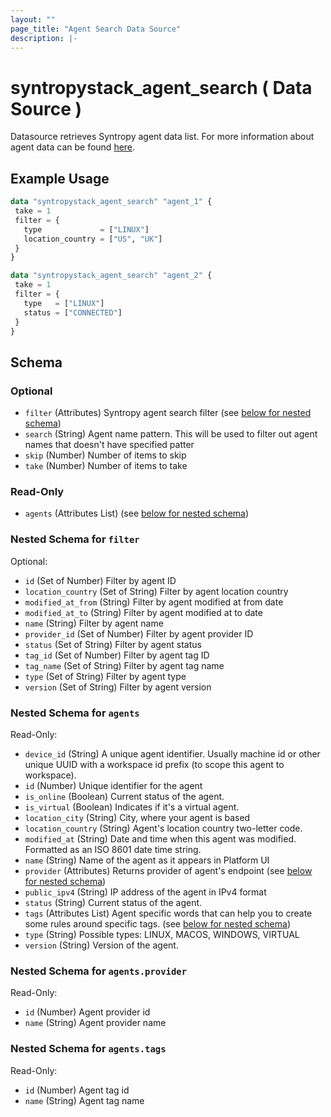 ```yaml
---
layout: ""
page_title: "Agent Search Data Source"
description: |-
---
```


# syntropystack_agent_search ( Data Source )

Datasource retrieves Syntropy agent data list. For more information about agent data can be found [here](https://docs.syntropystack.com/reference/agent-object).

## Example Usage
 ```terraform
data "syntropystack_agent_search" "agent_1" {
  take = 1
  filter = {
    type             = ["LINUX"]
    location_country = ["US", "UK"]
  }
}

data "syntropystack_agent_search" "agent_2" {
  take = 1
  filter = {
    type   = ["LINUX"]
    status = ["CONNECTED"]
  }
}
```

 <!-- schema generated by tfplugindocs -->
## Schema

### Optional

- `filter` (Attributes) Syntropy agent search filter (see [below for nested schema](#nestedatt--filter))
- `search` (String) Agent name pattern. This will be used to filter out agent names that doesn't have specified patter
- `skip` (Number) Number of items to skip
- `take` (Number) Number of items to take

### Read-Only

- `agents` (Attributes List) (see [below for nested schema](#nestedatt--agents))

<a id="nestedatt--filter"></a>
### Nested Schema for `filter`

Optional:

- `id` (Set of Number) Filter by agent ID
- `location_country` (Set of String) Filter by agent location country
- `modified_at_from` (String) Filter by agent modified at from date
- `modified_at_to` (String) Filter by agent modified at to date
- `name` (String) Filter by agent name
- `provider_id` (Set of Number) Filter by agent provider ID
- `status` (Set of String) Filter by agent status
- `tag_id` (Set of Number) Filter by agent tag ID
- `tag_name` (Set of String) Filter by agent tag name
- `type` (Set of String) Filter by agent type
- `version` (Set of String) Filter by agent version


<a id="nestedatt--agents"></a>
### Nested Schema for `agents`

Read-Only:

- `device_id` (String) A unique agent identifier. Usually machine id or other unique UUID with a workspace id prefix (to scope this agent to workspace).
- `id` (Number) Unique identifier for the agent
- `is_online` (Boolean) Current status of the agent.
- `is_virtual` (Boolean) Indicates if it's a virtual agent.
- `location_city` (String) City, where your agent is based
- `location_country` (String) Agent's location country two-letter code.
- `modified_at` (String) Date and time when this agent was modified. Formatted as an ISO 8601 date time string.
- `name` (String) Name of the agent as it appears in Platform UI
- `provider` (Attributes) Returns provider of agent's endpoint (see [below for nested schema](#nestedatt--agents--provider))
- `public_ipv4` (String) IP address of the agent in IPv4 format
- `status` (String) Current status of the agent.
- `tags` (Attributes List) Agent specific words that can help you to create some rules around specific tags. (see [below for nested schema](#nestedatt--agents--tags))
- `type` (String) Possible types: LINUX, MACOS, WINDOWS, VIRTUAL
- `version` (String) Version of the agent.

<a id="nestedatt--agents--provider"></a>
### Nested Schema for `agents.provider`

Read-Only:

- `id` (Number) Agent provider id
- `name` (String) Agent provider name


<a id="nestedatt--agents--tags"></a>
### Nested Schema for `agents.tags`

Read-Only:

- `id` (Number) Agent tag id
- `name` (String) Agent tag name



